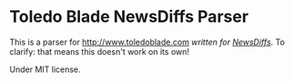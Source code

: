 # Toledo Blade NewsDiffs Parser

This is a parser for http://www.toledoblade.com *written for [NewsDiffs](https://github.com/ecprice/newsdiffs)*. To clarify: that means this doesn't work on its own!

Under MIT license.
